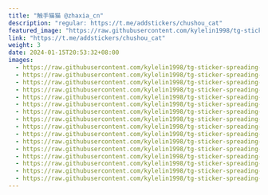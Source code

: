 ```yaml
---
title: "触手猫猫 @zhaxia_cn"
description: "regular: https://t.me/addstickers/chushou_cat"
featured_image: "https://raw.githubusercontent.com/kylelin1998/tg-sticker-spreading-worldwide-images/main/img/70c274cd-4217-448b-8bdb-fdde1f5abf6d.jpg"
link: "https://t.me/addstickers/chushou_cat"
weight: 3
date: 2024-01-15T20:53:32+08:00
images:
  - https://raw.githubusercontent.com/kylelin1998/tg-sticker-spreading-worldwide-images/main/img/70c274cd-4217-448b-8bdb-fdde1f5abf6d.jpg
  - https://raw.githubusercontent.com/kylelin1998/tg-sticker-spreading-worldwide-images/main/img/38001a69-46e6-4f1e-9254-d44b42ed7a0e.jpg
  - https://raw.githubusercontent.com/kylelin1998/tg-sticker-spreading-worldwide-images/main/img/3fcddd65-83e2-4415-bfa5-6cbc1df5a644.jpg
  - https://raw.githubusercontent.com/kylelin1998/tg-sticker-spreading-worldwide-images/main/img/15d24991-2343-4cda-93ae-bd1dfb82f9df.jpg
  - https://raw.githubusercontent.com/kylelin1998/tg-sticker-spreading-worldwide-images/main/img/e71dab79-294f-46a1-8717-1507de699c9b.jpg
  - https://raw.githubusercontent.com/kylelin1998/tg-sticker-spreading-worldwide-images/main/img/55d7120f-e776-4f84-b850-5ac88179f28b.jpg
  - https://raw.githubusercontent.com/kylelin1998/tg-sticker-spreading-worldwide-images/main/img/f0ca1039-547b-4094-b9a1-0589a30b9985.jpg
  - https://raw.githubusercontent.com/kylelin1998/tg-sticker-spreading-worldwide-images/main/img/f6ee6a79-7cca-4ca8-90dc-582935f7ce4e.jpg
  - https://raw.githubusercontent.com/kylelin1998/tg-sticker-spreading-worldwide-images/main/img/a4cf89b8-b4c6-4660-b2c1-690b1fdba778.jpg
  - https://raw.githubusercontent.com/kylelin1998/tg-sticker-spreading-worldwide-images/main/img/01e40c2b-033a-4410-b9c3-0194bbe333cc.jpg
  - https://raw.githubusercontent.com/kylelin1998/tg-sticker-spreading-worldwide-images/main/img/93ea99b6-622c-491a-a9ea-5847e8003f5e.jpg
  - https://raw.githubusercontent.com/kylelin1998/tg-sticker-spreading-worldwide-images/main/img/6e22ed16-b6dc-4095-b9a0-653e6eb64a1b.jpg
  - https://raw.githubusercontent.com/kylelin1998/tg-sticker-spreading-worldwide-images/main/img/5569ec25-5c24-4d96-bf73-367f2a728753.jpg
  - https://raw.githubusercontent.com/kylelin1998/tg-sticker-spreading-worldwide-images/main/img/1d5b7f53-0ca3-4a77-842a-55a8b1013b58.jpg
  - https://raw.githubusercontent.com/kylelin1998/tg-sticker-spreading-worldwide-images/main/img/5a04e29a-38b1-4150-8f6a-cdfdd0455901.jpg
  - https://raw.githubusercontent.com/kylelin1998/tg-sticker-spreading-worldwide-images/main/img/64a59a8c-2a3d-4856-806b-36ba76ea9229.jpg
---
```

